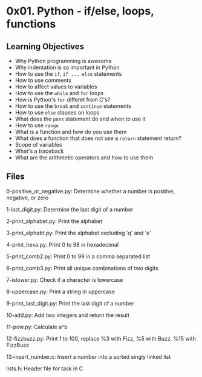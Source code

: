 # 0x01. Python - if/else, loops, functions

## Learning Objectives
* Why Python programming is awesome
* Why indentation is so important in Python
* How to use the `if`, `if ... else` statements
* How to use comments
* How to affect values to variables
* How to use the `while` and `for` loops
* How is Python's `for` differet from C's?
* How to use the `break` and `continue` statements
* How to use `else` clauses on loops
* What does the `pass` statement do and when to use it
* How to use `range`
* What is a function and how do you use them
* What does a function that does not use a `return` statement return?
* Scope of variables
* What's a traceback
* What are the arithmetic operators and how to use them

## Files
0-positive_or_negative.py:
	Determine whether a number is positive, negative, or zero

1-last_digit.py:
	Determine the last digit of a number

2-print_alphabet.py:
	Print the alphabet

3-print_alphabt.py:
	Print the alphabet excluding 'q' and 'e'

4-print_hexa.py:
	Print 0 to 98 in hexadecimal

5-print_comb2.py:
	Print 0 to 99 in a comma separated list

6-print_comb3.py:
	Print all unique combinations of two digits

7-islower.py:
	Check if a character is lowercase

8-uppercase.py:
	Print a string in uppercase

9-print_last_digit.py:
	Print the last digit of a number

10-add.py:
	Add two integers and return the result

11-pow.py:
	Calculate a^b

12-fizzbuzz.py:
	Print 1 to 100, replace %3 with Fizz, %5 with Buzz, %15 with FizzBuzz

13-insert_number.c:
	Insert a number into a sorted singly linked list

lists.h:
	Header file for task in C